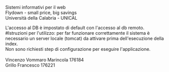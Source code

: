 Sistemi informativi per il web <br>
Flydown - small price, big savings<br>
Università della Calabria - UNICAL<br>

L'accesso al DB è impostato di default con l'accesso al db remoto.<br>
#Istruzioni per l'utilizzo: per far funzionare correttamente il sistema è necessario un server locale (tomcat) da attivare prima dell'esecuzione della index. <br>
Non sono richiesti step di configurazione per eseguire l'applicazione.<br>
<br>
Vincenzo Vommaro Marincola 176184 <br>
Grillo Francesco 176221
